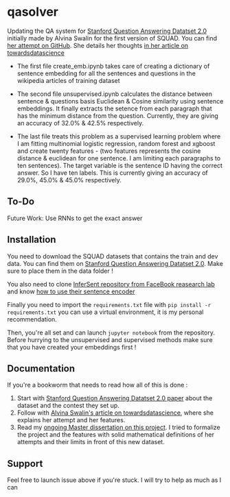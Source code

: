 # qasolver

Updating the QA system for [Stanford Question Answering Datatset 2.0](https://rajpurkar.github.io/SQuAD-explorer/) initially made by Alvina Swalin for the first version of SQUAD. You can find [her attempt on GitHub](https://github.com/aswalin/SQuAD). She details her thoughts [in her article on towardsdatascience](https://towardsdatascience.com/building-a-question-answering-system-part-1-9388aadff507)

 - The first file create_emb.ipynb takes care of creating a dictionary of sentence embedding for all the sentences and questions in the wikipedia articles of training dataset

 - The second file unsupervised.ipynb calculates the distance between sentence & questions basis Euclidean & Cosine similarity using sentence embeddings. It finally extracts the setence from each paragraph that has the minimum distance from the question. Currently, they are giving an accuracy of 32.0% & 42.5% respectively.

 - The last file treats this problem as a supervised learning problem where I am fitting multinomial logistic regression, random forest and xgboost and create twenty features - (two features represents the cosine distance & euclidean for one sentence. I am limiting each paragraphs to ten sentences). The target variable is the sentence ID having the correct answer. So I have ten labels. This is currently giving an accuracy of 29.0%, 45.0% & 45.0% respectively.

## To-Do
Future Work: Use RNNs to get the exact answer

## Installation

You need to download the SQUAD datasets that contains the train and dev data. You can find them on [Stanford Question Answering Datatset 2.0](https://rajpurkar.github.io/SQuAD-explorer/). Make sure to place them in the data folder !

You also need to clone [InferSent repository from FaceBook reasearch lab](https://github.com/facebookresearch/InferSent) and know [how to use their sentence encoder](https://github.com/facebookresearch/InferSent#use-our-sentence-encoder)

Finally you need to import the `requirements.txt` file with `pip install -r requirements.txt` you can use a virtual environment, it is my personal recommendation.

Then, you're all set and can launch `jupyter notebook` from the repository. Before hurrying to the unsupervised and supervised methods make sure that you have created your embeddings first !

## Documentation 

If you're a bookworm that needs to read how all of this is done :

 1. Start with [Stanford Question Answering Datatset 2.0 paper](https://arxiv.org/pdf/1806.03822.pdf) about the dataset and the contest they set up.
 2. Follow with [Alvina Swalin's article on towardsdatascience](https://towardsdatascience.com/building-a-question-answering-system-part-1-9388aadff507), where she explains her attempt and her features.
 3. Read my [ongoing Master dissertation on this project](https://www.overleaf.com/read/xgkqdjfswtgz). I tried to formalize the project and the features with solid mathematical definitions of her attempts and their limits in front of this new dataset.

## Support

Feel free to launch issue above if you're stuck. I will try to help as much as I can
